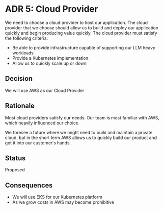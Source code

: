 # ADR 5: Cloud Provider
We need to choose a cloud provider to host our application. The cloud provider that we choose should allow us to build and deploy our application quickly and begin producing value quickly. The cloud provider must satisfy the following criteria:

* Be able to provide infrastructure capable of supporting our LLM heavy workloads
* Provide a Kubernetes implementation
* Allow us to quickly scale up or down 

## Decision 
We will use AWS as our Cloud Provider

## Rationale 
Most cloud providers satisfy our needs. Our team is most familiar with AWS, which heavily influenced our choice. 

We foresee a future where we might need to build and maintain a private cloud, but in the short term AWS allows us to quickly build our product and get it into our customer's hands.

## Status
Proposed

## Consequences
* We will use EKS for our Kubernetes platform
* As we grow costs in AWS may become prohibitive 
